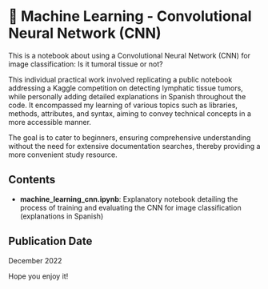 # 🧠 Machine Learning - Convolutional Neural Network (CNN)

This is a notebook about using a Convolutional Neural Network (CNN) for image classification: Is it tumoral tissue or not?

This individual practical work involved replicating a public notebook addressing a Kaggle competition on detecting lymphatic tissue tumors, while personally adding detailed explanations in Spanish throughout the code. It encompassed my learning of various topics such as libraries, methods, attributes, and syntax, aiming to convey technical concepts in a more accessible manner.

The goal is to cater to beginners, ensuring comprehensive understanding without the need for extensive documentation searches, thereby providing a more convenient study resource.

## Contents

- **machine_learning_cnn.ipynb**: Explanatory notebook detailing the process of training and evaluating the CNN for image classification (explanations in Spanish)

## Publication Date
December 2022

Hope you enjoy it!
